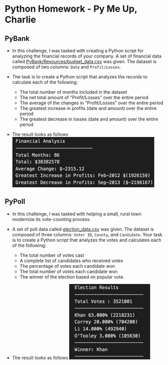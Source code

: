 # Python Homework - Py Me Up, Charlie

## PyBank

* In this challenge, I was tasked with creating a Python script for analyzing the financial records of your company. A set of financial data called [PyBank/Resources/budget_data.csv](PyBank/Resources/budget_data.csv) was given. The dataset is composed of two columns: `Date` and `Profit/Losses`.

* The task is to create a Python script that analyzes the records to calculate each of the following:

  * The total number of months included in the dataset
  * The net total amount of "Profit/Losses" over the entire period
  * The average of the changes in "Profit/Losses" over the entire period
  * The greatest increase in profits (date and amount) over the entire period
  * The greatest decrease in losses (date and amount) over the entire period

* The result looks as follows
![Financial Analysis](images/Financial_analysis.png)

## PyPoll

* In this challenge, I was tasked with helping a small, rural town modernize its vote-counting process. 

* A set of poll data called [election_data.csv](PyPoll/Resources/election_data.csv) was given. The dataset is composed of three columns: `Voter ID`, `County`, and `Candidate`. Your task is to create a Python script that analyzes the votes and calculates each of the following:

  * The total number of votes cast
  * A complete list of candidates who received votes
  * The percentage of votes each candidate won
  * The total number of votes each candidate won
  * The winner of the election based on popular vote.

* The result looks as follows
![Election Results](images/Election_results.png)